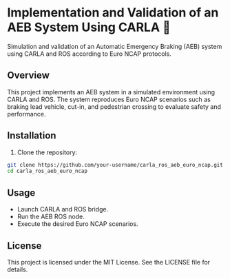 # Implementation and Validation of an AEB System Using CARLA 🚗

Simulation and validation of an Automatic Emergency Braking (AEB) system using CARLA and ROS according to Euro NCAP protocols.

## Overview
This project implements an AEB system in a simulated environment using CARLA and ROS. The system reproduces Euro NCAP scenarios such as braking lead vehicle, cut-in, and pedestrian crossing to evaluate safety and performance.

## Installation
1. Clone the repository:
```bash
git clone https://github.com/your-username/carla_ros_aeb_euro_ncap.git
cd carla_ros_aeb_euro_ncap
```
## Usage
- Launch CARLA and ROS bridge.
- Run the AEB ROS node.
- Execute the desired Euro NCAP scenarios.

## License
This project is licensed under the MIT License. See the LICENSE file for details.
